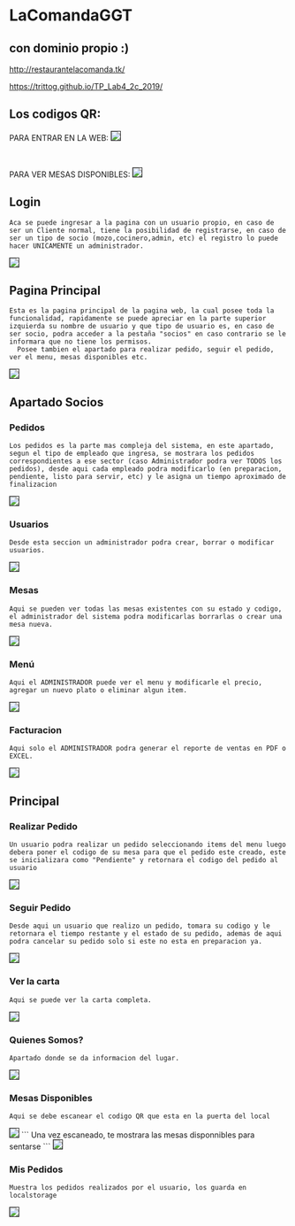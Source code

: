 # LaComandaGGT

## con dominio propio :)

http://restaurantelacomanda.tk/

https://trittog.github.io/TP_Lab4_2c_2019/


## Los codigos QR:

PARA ENTRAR EN LA WEB:
<img src="./qr_entrada.png" border="1">

<br>

PARA VER MESAS DISPONIBLES:
<img src="./EstasParaVerMesas.png" border="1">



## Login
```
Aca se puede ingresar a la pagina con un usuario propio, en caso de ser un Cliente normal, tiene la posibilidad de registrarse, en caso de ser un tipo de socio (mozo,cocinero,admin, etc) el registro lo puede hacer UNICAMENTE un administrador.
```
<img src="./fotos%20README/Comanda-login.png" border="1">


## Pagina Principal

```
Esta es la pagina principal de la pagina web, la cual posee toda la funcionalidad, rapidamente se puede apreciar en la parte superior izquierda su nombre de usuario y que tipo de usuario es, en caso de ser socio, podra acceder a la pestaña "socios" en caso contrario se le informara que no tiene los permisos.
  Posee tambien el apartado para realizar pedido, seguir el pedido, ver el menu, mesas disponibles etc.
```
<img src="./EstasParaVerMesas.png" border="1">

## Apartado Socios

### Pedidos

```
Los pedidos es la parte mas compleja del sistema, en este apartado, segun el tipo de empleado que ingresa, se mostrara los pedidos correspondientes a ese sector (caso Administrador podra ver TODOS los pedidos), desde aqui cada empleado podra modificarlo (en preparacion, pendiente, listo para servir, etc) y le asigna un tiempo aproximado de finalizacion
```
<img src="./EstasParaVerMesas.png" border="1">

### Usuarios

```
Desde esta seccion un administrador podra crear, borrar o modificar usuarios.
```
<img src="./EstasParaVerMesas.png" border="1">

### Mesas

```
Aqui se pueden ver todas las mesas existentes con su estado y codigo, el administrador del sistema podra modificarlas borrarlas o crear una mesa nueva.
```
<img src="./EstasParaVerMesas.png" border="1">

### Menú

```
Aqui el ADMINISTRADOR puede ver el menu y modificarle el precio, agregar un nuevo plato o eliminar algun item.
```
<img src="./EstasParaVerMesas.png" border="1">

### Facturacion

```
Aqui solo el ADMINISTRADOR podra generar el reporte de ventas en PDF o EXCEL.
```
<img src="./EstasParaVerMesas.png" border="1">

## Principal

### Realizar Pedido

```
Un usuario podra realizar un pedido seleccionando items del menu luego debera poner el codigo de su mesa para que el pedido este creado, este se inicializara como "Pendiente" y retornara el codigo del pedido al usuario
```
<img src="./EstasParaVerMesas.png" border="1">


### Seguir Pedido

```
Desde aqui un usuario que realizo un pedido, tomara su codigo y le retornara el tiempo restante y el estado de su pedido, ademas de aqui podra cancelar su pedido solo si este no esta en preparacion ya.
```
<img src="./EstasParaVerMesas.png" border="1">

### Ver la carta

```
Aqui se puede ver la carta completa.
```
<img src="./EstasParaVerMesas.png" border="1">

### Quienes Somos?

```
Apartado donde se da informacion del lugar.
```
<img src="./EstasParaVerMesas.png" border="1">

### Mesas Disponibles

```
Aqui se debe escanear el codigo QR que esta en la puerta del local
```
<img src="./EstasParaVerMesas.png" border="1">
```
Una vez escaneado, te mostrara las mesas disponnibles para sentarse
```
<img src="./EstasParaVerMesas.png" border="1">


### Mis Pedidos

```
Muestra los pedidos realizados por el usuario, los guarda en localstorage
```
<img src="./EstasParaVerMesas.png" border="1">

